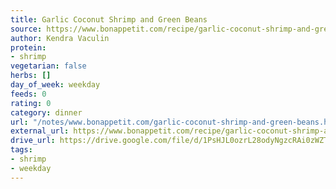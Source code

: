 ```yaml
---
title: Garlic Coconut Shrimp and Green Beans
source: https://www.bonappetit.com/recipe/garlic-coconut-shrimp-and-green-beans
author: Kendra Vaculin
protein:
- shrimp
vegetarian: false
herbs: []
day_of_week: weekday
feeds: 0
rating: 0
category: dinner
url: "/notes/www.bonappetit.com/garlic-coconut-shrimp-and-green-beans.html"
external_url: https://www.bonappetit.com/recipe/garlic-coconut-shrimp-and-green-beans
drive_url: https://drive.google.com/file/d/1PsHJL0ozrL28odyNgzcRAi0zWZTs-J4y/view?usp=drive_link
tags:
- shrimp
- weekday
---
```




